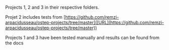 Projects 1, 2 and 3 in their respective folders.

Projet 2 includes tests from [https://github.com/remzi-arpacidusseau/ostep-projects/tree/master]([URL](https://github.com/remzi-arpacidusseau/ostep-projects/tree/master))

Projects 1 and 3 have been tested manually and results can be found from the docs
